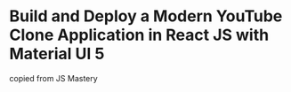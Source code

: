 # Build and Deploy a Modern YouTube Clone Application in React JS with Material UI 5

copied from JS Mastery
